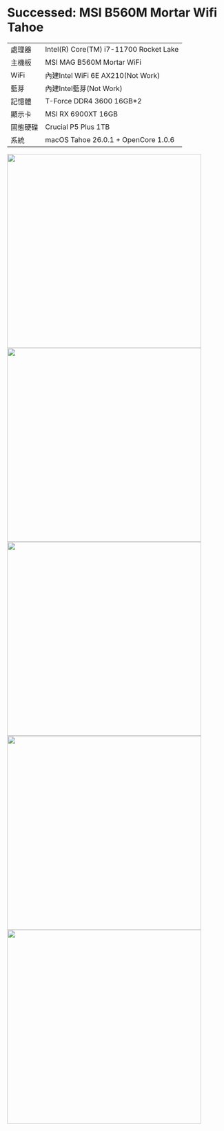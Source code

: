 # Successed: MSI B560M Mortar Wifi Tahoe
<table>
  <tr>
    <td>處理器</td><td>Intel(R) Core(TM) i7-11700 Rocket Lake</td>
  </tr>
  <tr>
    <td>主機板</td><td>MSI MAG B560M Mortar WiFi</td>
  </tr>
  <tr>
    <td>WiFi</td><td>內建Intel WiFi 6E AX210(Not Work)</td>
  </tr>
  <tr>
    <td>藍芽</td><td>內建Intel藍芽(Not Work)</td>
  </tr>
  <tr>  
    <td>記憶體</td><td>T-Force DDR4 3600 16GB*2</td>
  </tr>
  <tr>
    <td>顯示卡</td><td>MSI RX 6900XT 16GB</td>
  </tr>
  <tr>  
    <td>固態硬碟</td><td>Crucial P5 Plus 1TB</td>
  </tr>
  <tr>
    <td>系統</td><td>macOS Tahoe 26.0.1 + OpenCore 1.0.6</td>
  </tr>  
</table>
<img width="450" src="https://user-images.githubusercontent.com/79300809/202950638-e8667af1-003b-48ff-9f86-743adab4b9bf.png"><br>


<img width="450" src="https://github.com/user-attachments/assets/693be74c-13b9-4b30-9f47-90c150cf79cf" />
<img width="450" src="https://github.com/user-attachments/assets/e1a7df7d-fb12-4408-9aa8-dd6b7b8f43ed" />
<br>
<img width="450" src="https://github.com/user-attachments/assets/7a026c22-f145-43b8-9e8a-e9bf622e599b" />
<img width="450" src="https://github.com/user-attachments/assets/bf8fad29-55c2-4672-ad96-368949bbad16" />
<br>

